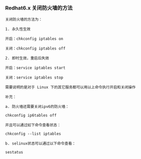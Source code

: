 ### Redhat6.x 关闭防火墙的方法

    关闭防火墙的方法为：

    1. 永久性生效

    开启：chkconfig iptables on

    关闭：chkconfig iptables off

    2. 即时生效，重启后失效

    开启：service iptables start

    关闭：service iptables stop

    需要说明的是对于 Linux 下的其它服务都可以用以上命令执行开启和关闭操作

    补充：

    a. 防火墙还需要关闭ipv6的防火墙：

    chkconfig ip6tables off

    并且可以通过如下命令查看状态：

    chkconfig --list iptables

    b. selinux状态可以通过以下命令查看：

    sestatus
